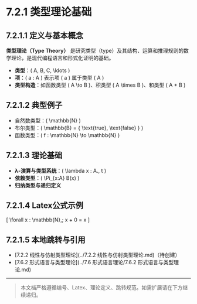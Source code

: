 # 7.2.1 类型理论基础

## 7.2.1.1 定义与基本概念

**类型理论（Type Theory）** 是研究类型（type）及其结构、运算和推理规则的数学理论，是现代编程语言和形式化证明的基础。

- **类型**：\( A, B, C, \ldots \)
- **项**：\( a : A \) 表示项 \( a \) 属于类型 \( A \)
- **类型构造**：如函数类型 \( A \to B \)、积类型 \( A \times B \)、和类型 \( A + B \)

## 7.2.1.2 典型例子

- 自然数类型：\( \mathbb{N} \)
- 布尔类型：\( \mathbb{B} = \{ \text{true}, \text{false} \} \)
- 函数类型：\( f : \mathbb{N} \to \mathbb{N} \)

## 7.2.1.3 理论基础

- **λ-演算与类型系统**：\( \lambda x : A.\, t \)
- **依赖类型**：\( \Pi_{x:A} B(x) \)
- **归纳类型与递归定义**

## 7.2.1.4 Latex公式示例

\[
\forall x : \mathbb{N},\; x + 0 = x
\]

## 7.2.1.5 本地跳转与引用

- [7.2.2 线性与仿射类型理论](../7.2.2 线性与仿射类型理论.md)（待创建）
- [7.6.2 形式语言与类型理论](../7.6 形式语言理论/7.6.2 形式语言与类型理论.md)

---

> 本文档严格遵循编号、Latex、理论定义、跳转规范。如需扩展请在下方继续递归。
